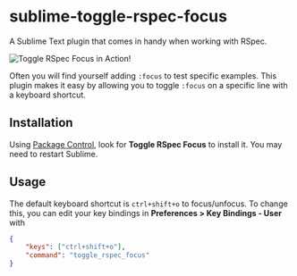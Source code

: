 # sublime-toggle-rspec-focus

A Sublime Text plugin that comes in handy when working with RSpec. 

![Toggle RSpec Focus in Action!](http://i.imgur.com/TYhUzZK.gif)

Often you will find yourself adding `:focus` to test specific examples. This plugin makes it easy by allowing you to toggle `:focus` on a specific line with a keyboard shortcut.

## Installation

Using [Package Control](https://packagecontrol.io/packages/Toggle%20RSpec%20Focus), look for **Toggle RSpec Focus** to install it. You may need to restart Sublime.

## Usage

The default keyboard shortcut is `ctrl+shift+o` to focus/unfocus. To change this, you can edit your key bindings in **Preferences > Key Bindings - User** with

```json
{ 
    "keys": ["ctrl+shift+o"], 
    "command": "toggle_rspec_focus" 
}
```
